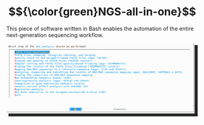 # $${\color{green}NGS-all-in-one}$$
This piece of software written in Bash enables the automation of the entire next-generation sequencing workflow.

![NGS-all-in-one image](https://github.com/lukszafron/NGS-all-in-one/blob/master/NGS-all-in-one.png?raw=true)
